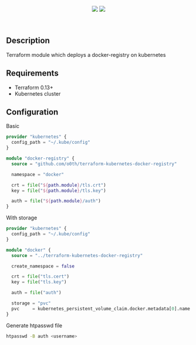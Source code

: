 <br /><br />
<div align="center">
  <img src="https://img.shields.io/badge/module-terraform--kubernetes--docker--registry-blue?style=for-the-badge&logo=terraform" />
  <img src="https://img.shields.io/github/v/tag/o0th/terraform-kubernetes-docker-registry?style=for-the-badge" />
</div>
<br /><br />


## Description

Terraform module which deploys a docker-registry on kubernetes

## Requirements

* Terraform 0.13+
* Kubernetes cluster

## Configuration

Basic

```terraform
provider "kubernetes" {
  config_path = "~/.kube/config"
}

module "docker-registry" {
  source = "github.com/o0th/terraform-kubernetes-docker-registry"

  namespace = "docker"

  crt = file("${path.module}/tls.crt")
  key = file("${path.module}/tls.key")

  auth = file("${path.module}/auth")
}
```

With storage

```terraform
provider "kubernetes" {
  config_path = "~/.kube/config"
}

module "docker" {
  source = "../terraform-kubernetes-docker-registry"

  create_namespace = false

  crt = file("tls.cert")
  key = file("tls.key")

  auth = file("auth")

  storage = "pvc"
  pvc     = kubernetes_persistent_volume_claim.docker.metadata[0].name
}
```

Generate htpasswd file

```bash
htpasswd -B auth <username>
```
